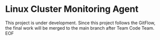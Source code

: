 # Linux Cluster Monitoring Agent
This project is under development. Since this project follows the GitFlow, the final work will be merged to the main branch after Team Code Team.
EOF
